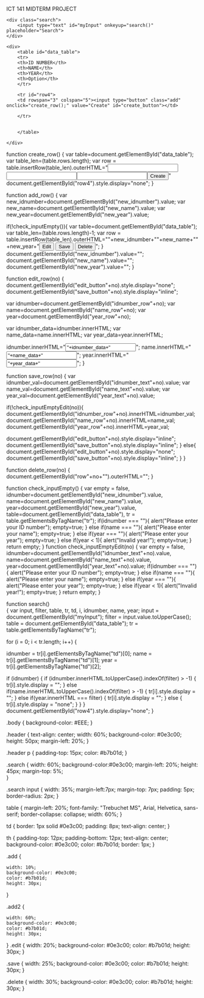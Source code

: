 <!DOCTYPE html>
<html>
<head>
	<title>ICT 141</title>
	<script type="text/javascript" src="script.js"></script>
	<link rel="stylesheet" type="text/css" href="style.css">
</head>
<body class="body">
	<div class="header">
		<p>ICT 141 MIDTERM PROJECT</p>
	</div>

	<div class="search">
		<input type="text" id="myInput" onkeyup="search()" placeholder="Search">
	</div>

	<div>
		<table id="data_table">
		<tr>
		<th>ID NUMBER</th>
		<th>NAME</th>
		<th>YEAR</th>
		<th>Option</th>
		</tr>

		<tr id="row4">
		<td rowspan="3" colspan="5"><input type="button" class="add" onclick="create_row();" value="Create" id="create_button"></td>
		
		</tr>


		</table>

	</div>

</body>
</html>

function create_row()
{
 var table=document.getElementById("data_table");
 var table_len=(table.rows.length);
 var row = table.insertRow(table_len).outerHTML="<tr><td><input type='text' id='new_idnumber'></td><td><input type='text' id='new_name'></td><td><input type='number' id='new_year'></td><td align='center'><input type='button' id='create_button' class='add2' onclick='add_row()' value='Create'></td></tr>"
 document.getElementById("row4").style.display="none";
}
 
function add_row()
{
 var new_idnumber=document.getElementById("new_idnumber").value;
 var new_name=document.getElementById("new_name").value;
 var new_year=document.getElementById("new_year").value;

 if(!check_inputEmpty()){
 var table=document.getElementById("data_table");
 var table_len=(table.rows.length)-1;
 var row = table.insertRow(table_len).outerHTML="<tr id='row"+table_len+"'><td id='idnumber_row"+table_len+"'>"+new_idnumber+"</td><td id='name_row"+table_len+"'>"+new_name+"</td><td id='year_row"+table_len+"'>"+new_year+"</td><td><input type='button' id='edit_button"+table_len+"' value='Edit' class='edit' onclick='edit_row("+table_len+")'> <input type='button' id='save_button"+table_len+"' value='Save' class='save' onclick='save_row("+table_len+")'> <input type='button' value='Delete' class='delete' onclick='delete_row("+table_len+")'></td></tr>";
 }
 document.getElementById("new_idnumber").value="";
 document.getElementById("new_name").value="";
 document.getElementById("new_year").value="";
}

function edit_row(no)
{
 document.getElementById("edit_button"+no).style.display="none";
 document.getElementById("save_button"+no).style.display="inline";
      
 var idnumber=document.getElementById("idnumber_row"+no);
 var name=document.getElementById("name_row"+no);
 var year=document.getElementById("year_row"+no);

 var idnumber_data=idnumber.innerHTML;
 var name_data=name.innerHTML;
 var year_data=year.innerHTML;

 idnumber.innerHTML="<input type='text' id='idnumber_text"+no+"' value='"+idnumber_data+"'>";
 name.innerHTML="<input type='text' id='name_text"+no+"' value='"+name_data+"'>";
 year.innerHTML="<input type='text' id='year_text"+no+"' value='"+year_data+"'>";
}

function save_row(no)
{
 var idnumber_val=document.getElementById("idnumber_text"+no).value;
 var name_val=document.getElementById("name_text"+no).value;
 var year_val=document.getElementById("year_text"+no).value;

 if(!check_inputEmptyEdit(no)){
 document.getElementById("idnumber_row"+no).innerHTML=idnumber_val;
 document.getElementById("name_row"+no).innerHTML=name_val;
 document.getElementById("year_row"+no).innerHTML=year_val;

 document.getElementById("edit_button"+no).style.display="inline";
 document.getElementById("save_button"+no).style.display="inline";
 }
 else{
 document.getElementById("edit_button"+no).style.display="none";
 document.getElementById("save_button"+no).style.display="inline";
 }
}

function delete_row(no)
{
 document.getElementById("row"+no+"").outerHTML="";
}

function check_inputEmpty()
{
 var empty = false,
  idnumber=document.getElementById("new_idnumber").value,
  name=document.getElementById("new_name").value,
  year=document.getElementById("new_year").value,
  table=document.getElementById("data_table"),
  tr = table.getElementsByTagName("tr");
  if(idnumber === ""){
    alert("Please enter your ID number");
    empty=true;
  }
  else if(name === ""){
    alert("Please enter your name");
    empty=true;
  }
  else if(year === ""){
    alert("Please enter your year");
    empty=true;
  }
  else if(year < 1){
    alert("Invalid year!");
    empty=true;
  }
  return empty;
}
function check_inputEmptyEdit(no)
{
 var empty = false,
  idnumber=document.getElementById("idnumber_text"+no).value,
  name=document.getElementById("name_text"+no).value,
  year=document.getElementById("year_text"+no).value;
  if(idnumber === ""){
    alert("Please enter your ID number");
    empty=true;
  }
  else if(name === ""){
    alert("Please enter your name");
    empty=true;
  }
  else if(year === ""){
    alert("Please enter your year");
    empty=true;
  }
  else if(year < 1){
    alert("Invalid year!");
    empty=true;
  }
  return empty;
}

function search()  
{
 var input, filter, table, tr, td, i, idnumber, name, year;
 input = document.getElementById("myInput");
 filter = input.value.toUpperCase();
 table = document.getElementById("data_table");
 tr = table.getElementsByTagName("tr");
 
 for (i = 0; i < tr.length; i++) {
   
   idnumber = tr[i].getElementsByTagName("td")[0];
   name = tr[i].getElementsByTagName("td")[1];
   year = tr[i].getElementsByTagName("td")[2];
   
   if (idnumber) {
    if (idnumber.innerHTML.toUpperCase().indexOf(filter) > -1) {
        tr[i].style.display = "";
    } 
    else if(name.innerHTML.toUpperCase().indexOf(filter) > -1) {
      tr[i].style.display = "";
    }
    else if(year.innerHTML === filter) {
      tr[i].style.display = "";
    }
    else {
        tr[i].style.display = "none";
    }
   }
 }
  document.getElementById("row4").style.display="none";
}

 .body {
    background-color: #EEE;
}

.header {
    text-align: center;
    width: 60%;
    background-color: #0e3c00;
    height: 50px;
    margin-left: 20%;
}

.header p {
    padding-top: 15px;
    color: #b7b01d;
}

.search {
    width: 60%;
    background-color:#0e3c00;
    margin-left: 20%;
    height: 45px;
    margin-top: 5%;      
}

.search input {
    width: 35%;
    margin-left:7px;
    margin-top: 7px;
    padding: 5px;
    border-radius: 2px;
}
            
table {
    margin-left: 20%;
    font-family: "Trebuchet MS", Arial, Helvetica, sans-serif;
    border-collapse: collapse;
    width: 60%;
}

td {
    border: 1px solid #0e3c00;
    padding: 8px;
    text-align: center;
}

th {
    padding-top: 12px;
    padding-bottom: 12px;
    text-align: center;
    background-color: #0e3c00;
    color: #b7b01d;
    border: 1px;
}

.add {

    width: 10%;
    background-color: #0e3c00;
    color: #b7b01d;
    height: 30px;

}

.add2 {

    width: 60%;
    background-color: #0e3c00;
    color: #b7b01d;
    height: 30px;

}
.edit {
    width: 20%;
    background-color: #0e3c00;
    color: #b7b01d;
    height: 30px;
}
      
.save {
    width: 25%;
    background-color: #0e3c00;
    color: #b7b01d;
    height: 30px;
}

.delete {
    width: 30%;
    background-color: #0e3c00;
    color: #b7b01d;
    height: 30px;
}

